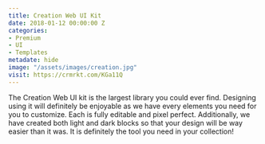 ```yaml
---
title: Creation Web UI Kit
date: 2018-01-12 00:00:00 Z
categories:
- Premium
- UI
- Templates
metadate: hide
image: "/assets/images/creation.jpg"
visit: https://crmrkt.com/KGa11Q
---
```


The Creation Web UI kit is the largest library you could ever find. Designing using it will definitely be enjoyable as we have every elements you need for you to customize. Each is fully editable and pixel perfect. Additionally, we have created both light and dark blocks so that your design will be way easier than it was. It is definitely the tool you need in your collection!

